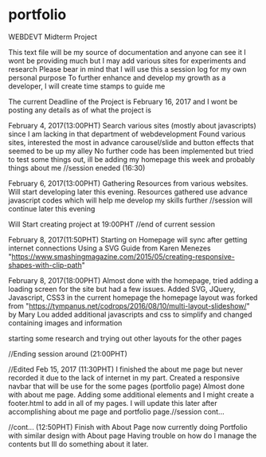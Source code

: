 # portfolio
WEBDEVT Midterm Project

This text file will be my source of documentation and anyone can see it
I wont be providing much but I may add various sites for experiments and research
Please bear in mind that I will use this a session log for my own personal purpose
To further enhance and develop my growth as a developer, I will create time stamps to guide me

The current Deadline of the Project is February 16, 2017 and I wont be posting any details as of what the project is

February 4, 2017(13:00PHT)
Search various sites (mostly about javascripts) since I am lacking in that department of webdevelopment
Found various sites, interested the most in advance carousel/slide and button effects that seemed to be up my alley
No further code has been implemented but tried to test some things out, ill be adding my homepage this week and probably things about me
//session eneded (16:30)

February 6, 2017(13:00PHT)
Gathering Resources from various websites. Will start developing later this evening.
Resources gathered use advance javascript codes which will help me develop my skills further
//session will continue later this evening

Will Start creating project at 19:00PHT
//end of current session

February 8, 2017(11:50PHT)
Starting on Homepage will sync after getting internet connections
Using a SVG Guide from Karen Menezes "https://www.smashingmagazine.com/2015/05/creating-responsive-shapes-with-clip-path"

February 8, 2017(18:00PHT)
Almost done with the homepage, tried adding a loading screen for the site but had a few issues.
Added SVG, JQuery, Javascript, CSS3 in the current homepage
the homepage layout was forked from "https://tympanus.net/codrops/2016/08/10/multi-layout-slideshow/" by Mary Lou
added additional javascripts and css to simplify and changed containing images and information

starting some research and trying out other layouts for the other pages

//Ending session around (21:00PHT)

//Edited Feb 15, 2017 (11:30PHT)
I finished the about me page but never recorded it due to the lack of internet in my part.
Created a responsive navbar that will be use for the some pages (portfolio page)
Almost done with about me page. Adding some additional elements and I might create a footer.html to add in all of my pages.
I will update this later after accomplishing about me page and portfolio page.//session cont...

//cont... (12:50PHT)
Finish with About Page now currently doing Portfolio with similar design with About page
Having trouble on how do I manage the contents but Ill do something about it later.
